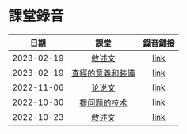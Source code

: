 # 課堂錄音

|    日期    |                          課堂                          |                                      錄音鏈接                                       |
|:----------:|:----------------------------------------------------:|:-----------------------------------------------------------------------------------:|
| 2023-02-19 | [敘述文](../class-notes/lesson-2-narrative.md) | [link](https://www.dropbox.com/s/809oybybin51f3n/20230226-class-recording.mp3?dl=0) |
| 2023-02-19 | [查經的意義和裝備](../class-notes/lesson-1-foundations.md) | [link](https://www.dropbox.com/s/568bwk7yr074hu7/20230219-class-recording.mp3?dl=0) |
| 2022-11-06 |    [论说文](../class-notes/lesson-3-questioning.md)    |  [link](https://www.dropbox.com/sh/wxcdfe52amil48d/AADWhC3NpZKm8Fmfay29g2dTa?dl=0)  |
| 2022-10-30 | [提问题的技术](../class-notes/lesson-3-questioning.md) | [link](https://www.dropbox.com/s/9oezd89ngvfbhfl/20221030-class-recording.mp3?dl=0) |
| 2022-10-23 |     [敘述文](../class-notes/lesson-2-narrative.md)     | [link](https://www.dropbox.com/s/i79fazaslqw5gfx/20221023-class-recording.mp3?dl=0) |
